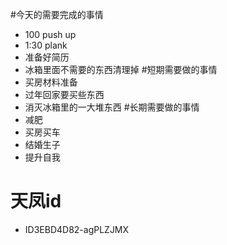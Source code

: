 #今天的需要完成的事情
- 100  push up
- 1:30 plank
- 准备好简历
- 冰箱里面不需要的东西清理掉
#短期需要做的事情
- 买房材料准备
- 过年回家要买些东西
- 消灭冰箱里的一大堆东西
#长期需要做的事情
- 减肥
- 买房买车
- 结婚生子
- 提升自我
# 天凤id
- ID3EBD4D82-agPLZJMX
